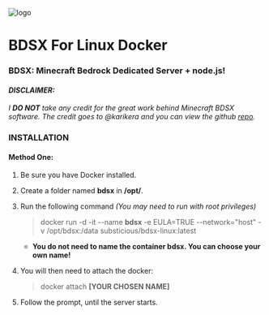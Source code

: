 
![logo](https://github.com/substicious/bdsx-linux-docker/blob/BDSx-1.3.35/BDSX-Linux.png)

# BDSX For Linux Docker
### BDSX: Minecraft Bedrock Dedicated Server + node.js!

#### *DISCLAIMER:*
*I **DO NOT** take any credit for the great work behind Minecraft BDSX software. The credit goes to @karikera and you can view the github [repo](https://github.com/karikera/bdsx).*

### INSTALLATION

#### Method One:

   1. Be sure you have Docker installed.
   2. Create a folder named **bdsx** in **/opt/**.
   3. Run the following command *(You may need to run with root privileges)*
        > docker run -d -it --name **bdsx** -e EULA=TRUE --network="host" -v /opt/bdsx:/data substicious/bdsx-linux:latest
        
        * **You do not need to name the container bdsx. You can choose your own name!**
   4. You will then need to attach the docker:
        > docker attach **[YOUR CHOSEN NAME]**
   5. Follow the prompt, until the server starts.
  